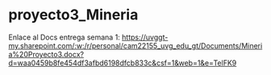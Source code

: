 # proyecto3_Mineria

Enlace al Docs entrega semana 1:
https://uvggt-my.sharepoint.com/:w:/r/personal/cam22155_uvg_edu_gt/Documents/Mineria%20Proyecto3.docx?d=waa0459b8fe454df3afbd6198dfcb833c&csf=1&web=1&e=TelFK9
